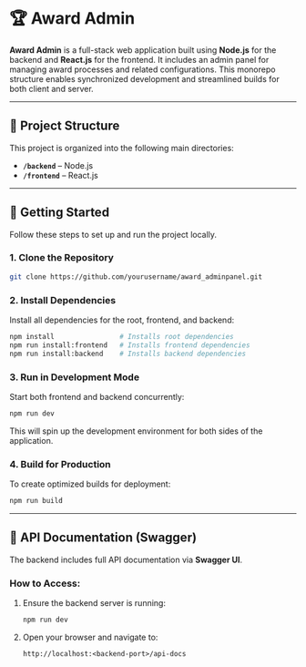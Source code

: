 # 🏆 Award Admin

**Award Admin** is a full-stack web application built using **Node.js** for the backend and **React.js** for the frontend. It includes an admin panel for managing award processes and related configurations. This monorepo structure enables synchronized development and streamlined builds for both client and server.

---

## 📁 Project Structure

This project is organized into the following main directories:

- **`/backend`** – Node.js
- **`/frontend`** – React.js

---

## 🚀 Getting Started

Follow these steps to set up and run the project locally.

### 1. Clone the Repository

```bash
git clone https://github.com/yourusername/award_adminpanel.git
```

### 2. Install Dependencies

Install all dependencies for the root, frontend, and backend:

```bash
npm install                # Installs root dependencies
npm run install:frontend   # Installs frontend dependencies
npm run install:backend    # Installs backend dependencies
```

### 3. Run in Development Mode

Start both frontend and backend concurrently:

```bash
npm run dev
```

This will spin up the development environment for both sides of the application.

### 4. Build for Production

To create optimized builds for deployment:

```bash
npm run build
```

---

## 📘 API Documentation (Swagger)

The backend includes full API documentation via **Swagger UI**.

### How to Access:

1. Ensure the backend server is running:

   ```bash
   npm run dev
   ```

2. Open your browser and navigate to:

   ```
   http://localhost:<backend-port>/api-docs
   ```
